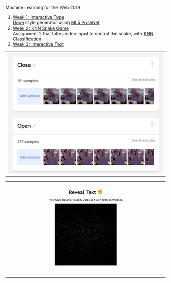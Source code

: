 Machine Learning for the Web 2019

1. [Week 1: Interactive Type](https://alicehgsun.github.io/MLW19/week1/)
<br>[Doge](https://en.wikipedia.org/wiki/Doge_(meme)) style generator using [ML5 PoseNet](https://ml5js.org/docs/posenet-webcam)
2. [Week 2: KNN Snake Game](https://alicehgsun.github.io/MLW19/week2/)
<br>Assignment 2 that takes video input to control the snake, with [KNN Classification](https://github.com/ml5js/ml5-examples/tree/master/p5js/KNNClassification/KNNClassification_Video)
3. [Week 3: Interactive Text](https://alicehgsun.github.io/MLW19/week3/)
<table><tr><td>
<img src="/week3-sample.png"/ alt="screenshot of inserting two classes of data sample">
 </td></tr></table>
<table><tr><td>
<img src="/week3-2.gif"/ alt="screenshot of interactive text reacted by image classification">
</td></tr></table>
